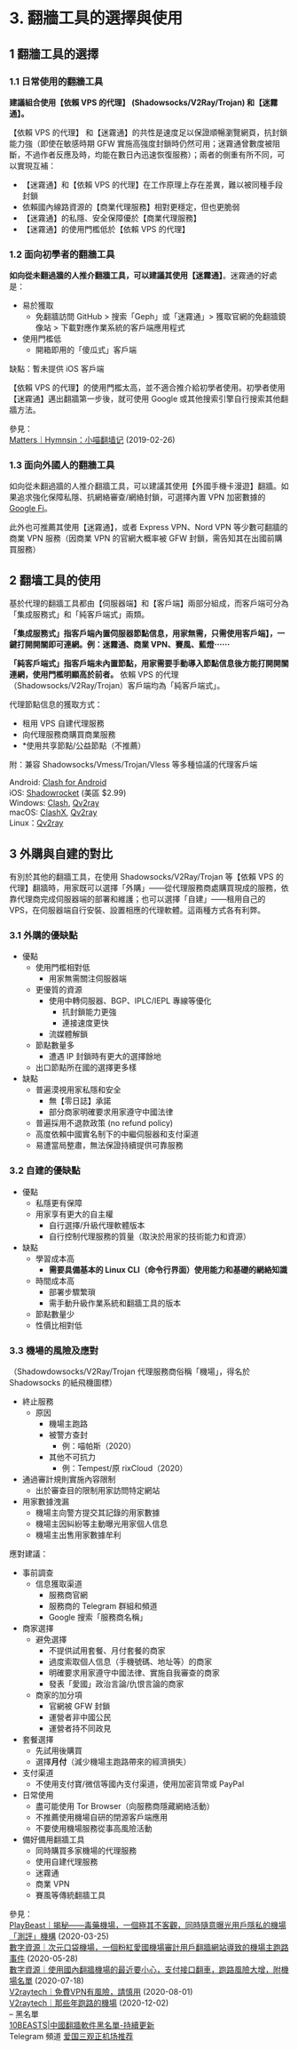 # 3. 翻牆工具的選擇與使用



## 1 翻牆工具的選擇

### 1.1 日常使用的翻牆工具

**建議組合使用【依賴 VPS 的代理】 (Shadowsocks/V2Ray/Trojan) 和【迷霧通】。**

【依賴 VPS 的代理】 和【迷霧通】的共性是速度足以保證順暢瀏覽網頁，抗封鎖能力強（即使在敏感時期 GFW 實施高強度封鎖時仍然可用；迷霧通曾數度被阻斷，不過作者反應及時，均能在數日內迅速恢復服務）；兩者的側重有所不同，可以實現互補：

- 【迷霧通】和【依賴 VPS 的代理】在工作原理上存在差異，難以被同種手段封鎖
- 依賴國內線路資源的【商業代理服務】相對更穩定，但也更脆弱
- 【迷霧通】的私隱、安全保障優於【商業代理服務】
- 【迷霧通】的使用門檻低於【依賴 VPS 的代理】



### 1.2 面向初學者的翻牆工具

**如向從未翻過牆的人推介翻牆工具，可以建議其使用【迷霧通】**。迷霧通的好處是：

- 易於獲取
  - 免翻牆訪問 GitHub > 搜索「Geph」或「迷霧通」> 獲取官網的免翻牆鏡像站 > 下載對應作業系統的客戶端應用程式
- 使用門檻低
  - 開箱即用的「傻瓜式」客戶端

缺點：暫未提供 iOS 客戶端

【依賴 VPS 的代理】的使用門檻太高，並不適合推介給初學者使用。初學者使用【迷霧通】邁出翻牆第一步後，就可使用 Google 或其他搜索引擎自行搜索其他翻牆方法。

參見：  
[Matters｜Hymnsin：小喵翻墙记](https://matters.news/@hymnsin/%E5%B0%8F%E5%96%B5%E7%BF%BB%E5%A2%99%E8%AE%B0-zdpuAzF5ehCAA4o7B7UVicG9WWCLDhxHyqEuus4bzTRpgYQ5U) (2019-02-26)



### 1.3 面向外國人的翻牆工具

如向從未翻過牆的人推介翻牆工具，可以建議其使用【外國手機卡漫遊】翻牆。如果追求強化保障私隱、抗網絡審查/網絡封鎖，可選擇內置 VPN 加密數據的 [Google Fi](https://fi.google.com/about)。

此外也可推薦其使用【迷霧通】，或者 Express VPN、Nord VPN 等少數可翻牆的商業 VPN 服務（因商業 VPN 的官網大概率被 GFW 封鎖，需告知其在出國前購買服務）



## 2 翻墙工具的使用

基於代理的翻牆工具都由【伺服器端】和【客戶端】兩部分組成，而客戶端可分為「集成服務式」和「純客戶端式」兩類。

**「集成服務式」指客戶端內置伺服器節點信息，用家無需，只需使用客戶端】，一鍵打開開關即可連網。例：迷霧通、商業 VPN、賽風、藍燈⋯⋯**

**「純客戶端式」指客戶端未內置節點，用家需要手動導入節點信息後方能打開開關連網，使用門檻明顯高於前者。** 依賴 VPS 的代理（Shadowsocks/V2Ray/Trojan）客戶端均為「純客戶端式」。

代理節點信息的獲取方式：

- 租用 VPS 自建代理服務
- 向代理服務商購買商業服務
- *使用共享節點/公益節點（不推薦）

附：兼容 Shadowsocks/Vmess/Trojan/Vless 等多種協議的代理客戶端

Android: [Clash for Android](https://github.com/Kr328/ClashForAndroid)  
iOS: [Shadowrocket](https://apps.apple.com/us/app/shadowrocket/id932747118) (美區 $2.99)  
Windows: [Clash](https://github.com/Dreamacro/clash), [Qv2ray](https://github.com/Qv2ray/Qv2ray)  
macOS: [ClashX](https://github.com/yichengchen/clashX), [Qv2ray](https://github.com/Qv2ray/Qv2ray)  
Linux：[Qv2ray](https://github.com/Qv2ray/Qv2ray)



## 3 外購與自建的對比

有別於其他的翻牆工具，在使用 Shadowsocks/V2Ray/Trojan 等【依賴 VPS 的代理】翻牆時，用家既可以選擇「外購」——從代理服務商處購買現成的服務，依靠代理商完成伺服器端的部署和維護；也可以選擇「自建」——租用自己的 VPS，在伺服器端自行安裝、設置相應的代理軟體。這兩種方式各有利弊。

### 3.1 外購的優缺點

- 優點
  - 使用門檻相對低
    - 用家無需關注伺服器端
  - 更優質的資源
    - 使用中轉伺服器、BGP、IPLC/IEPL 專線等優化
      - 抗封鎖能力更強
      - 連接速度更快
    - 流媒體解鎖
  - 節點數量多
    - 遭遇 IP 封鎖時有更大的選擇餘地
  - 出口節點所在國的選擇更多樣
- 缺點
  - 普遍漠視用家私隱和安全
    - 無【零日誌】承諾
    - 部分商家明確要求用家遵守中國法律
  - 普遍採用不退款政策 (no refund policy)
  - 高度依賴中國實名制下的中繼伺服器和支付渠道
  - 易遭當局整肅，無法保證持續提供可靠服務



### 3.2 自建的優缺點

- 優點
  - 私隱更有保障
  - 用家享有更大的自主權
    - 自行選擇/升級代理軟體版本
    - 自行控制代理服務的質量（取決於用家的技術能力和資源）
- 缺點
  - 學習成本高
    - **需要具備基本的 Linux CLI（命令行界面）使用能力和基礎的網絡知識**
  - 時間成本高
    - 部署步驟繁瑣
    - 需手動升級作業系統和翻牆工具的版本
  - 節點數量少
  - 性價比相對低



### 3.3 機場的風險及應對

（Shadowdowsocks/V2Ray/Trojan 代理服務商俗稱「機場」，得名於 Shadowsocks 的紙飛機圖標）

- 終止服務
  - 原因
    - 機場主跑路
    - 被警方查封
      - 例：喵帕斯（2020）
    - 其他不可抗力
      - 例：Tempest/原 rixCloud（2020）
- 通過審計規則實施內容限制
  - 出於審查目的限制用家訪問特定網站
- 用家數據洩漏
  - 機場主向警方提交其記錄的用家數據
  - 機場主因糾紛等主動曝光用家個人信息
  - 機場主出售用家數據牟利



應對建議：

- 事前調查
  - 信息獲取渠道
    - 服務商官網
    - 服務商的 Telegram 群組和頻道
    - Google 搜索「服務商名稱」
- 商家選擇
  - 避免選擇
    - 不提供試用套餐、月付套餐的商家
    - 過度索取個人信息（手機號碼、地址等）的商家
    - 明確要求用家遵守中國法律、實施自我審查的商家
    - 發表「愛國」政治言論/仇恨言論的商家
  - 商家的加分項
    - 官網被 GFW 封鎖
    - 運營者非中國公民
    - 運營者持不同政見
- 套餐選擇
  - 先試用後購買
  - 選擇**月付**（減少機場主跑路帶來的經濟損失）
- 支付渠道
  - 不使用支付寶/微信等國內支付渠道，使用加密貨幣或 PayPal
- 日常使用
  - 盡可能使用 Tor Browser（向服務商隱藏網絡活動）
  - 不推薦使用機場自研的閉源客戶端應用
  - 不要使用機場服務從事高風險活動
- 備好備用翻牆工具
  - 同時購買多家機場的代理服務
  - 使用自建代理服務
  - 迷霧通
  - 商業 VPN
  - 賽風等傳統翻牆工具



參見：  
[PlayBeast｜揭秘——毒藥機場，一個極其不客觀，同時隨意曝光用戶隱私的機場「測評」機構](https://playbeasts.com/question/711) (2020-03-25)  
[數字資源｜次元口袋機場，一個粉紅愛國機場審計用戶翻牆網站導致的機場主跑路事件](https://fanqiang.info/archives/ai-guo-ji-chang-guan-bi-le.html) (2020-05-28)  
[數字資源｜使用國內翻牆機場的最近要小心，支付接口翻車，跑路風險大增，附機場名單](https://fanqiang.info/archives/guo-nei-ji-chang-xiao-xin.html) (2020-07-18)  
[V2raytech｜免費VPN有風險，請慎用](https://v2raytech.com/be-careful-when-use-free-vpn/) (2020-08-01)  
[V2raytech｜那些年跑路的機場](https://v2raytech.com/proxy-service-suspended-unexpected/) (2020-12-02)  
– 黑名單  
[10BEASTS|中國翻牆軟件黑名單-持續更新](https://10beasts.net/china-fanqiang-tools-blacklist/)  
Telegram 頻道 [爱国三观正机场推荐](https://t.me/aiguojichang)





